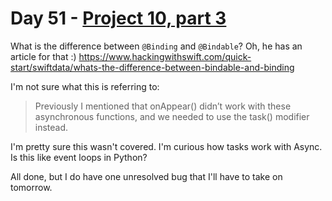 # Day 51 - [Project 10, part 3](https://www.hackingwithswift.com/100/swiftui/51)

What is the difference between `@Binding` and `@Bindable`? Oh, he has an article for that :) https://www.hackingwithswift.com/quick-start/swiftdata/whats-the-difference-between-bindable-and-binding

I'm not sure what this is referring to:

> Previously I mentioned that onAppear() didn’t work with these asynchronous functions, and we needed to use the task() modifier instead.

I'm pretty sure this wasn't covered. I'm curious how tasks work with Async. Is this like event loops in Python?

All done, but I do have one unresolved bug that I'll have to take on tomorrow.
